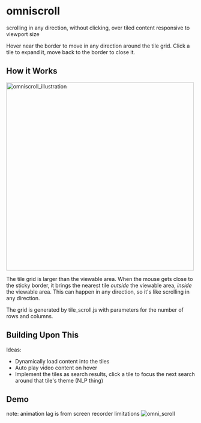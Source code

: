 # omniscroll
scrolling in any direction, without clicking, over tiled content
responsive to viewport size

Hover near the border to move in any direction around the tile grid.
Click a tile to expand it, move back to the border to close it.


## How it Works
<img width="500" alt="omniscroll_illustration" src="https://github.com/user-attachments/assets/d2145f2b-6b6b-44a1-9afd-a8e724b926a9">

The tile grid is larger than the viewable area. When the mouse gets close to the sticky border, it brings the nearest tile _outside_ the viewable area, _inside_ the viewable area.
This can happen in any direction, so it's like scrolling in any direction.

The grid is generated by tile_scroll.js with parameters for the number of rows and columns.

## Building Upon This

Ideas:
- Dynamically load content into the tiles
- Auto play video content on hover
- Implement the tiles as search results, click a tile to focus the next search around that tile's theme (NLP thing)

## Demo
note: animation lag is from screen recorder limitations
![omni_scroll](https://github.com/user-attachments/assets/ed55114f-9996-4409-8f80-973e335f2520)
